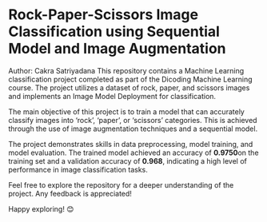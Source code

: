 # Rock-Paper-Scissors Image Classification using Sequential Model and Image Augmentation
Author: Cakra Satriyadana
This repository contains a Machine Learning classification project completed as part of the Dicoding Machine Learning course. The project utilizes a dataset of rock, paper, and scissors images and implements an Image Model Deployment for classification.

The main objective of this project is to train a model that can accurately classify images into ‘rock’, ‘paper’, or ‘scissors’ categories. This is achieved through the use of image augmentation techniques and a sequential model.

The project demonstrates skills in data preprocessing, model training, and model evaluation. The trained model achieved an accuracy of **0.9750**on the training set and a validation accuracy of **0.968**, indicating a high level of performance in image classification tasks.

Feel free to explore the repository for a deeper understanding of the project. Any feedback is appreciated!

Happy exploring! 😊
